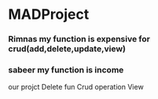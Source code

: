 # MADProject

### Rimnas my function is expensive for crud(add,delete,update,view)


### sabeer my function is income


our projct 
Delete fun
Crud operation 
View 






